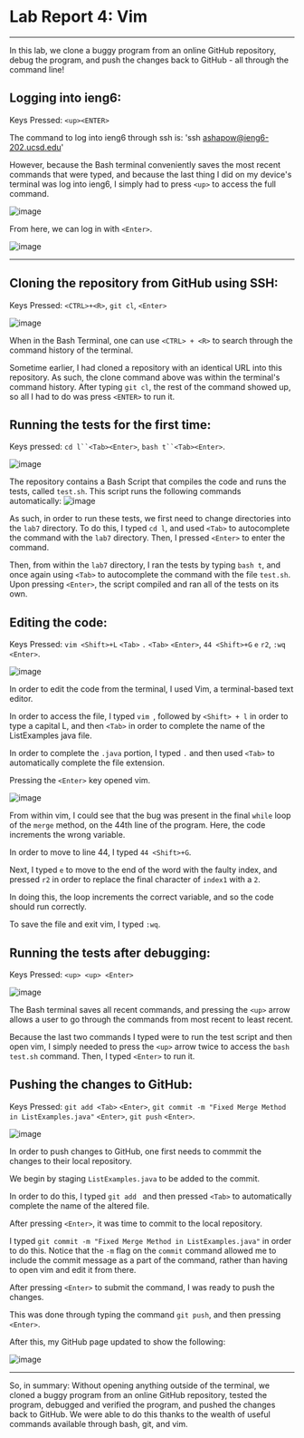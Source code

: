 # Lab Report 4: Vim
__________

In this lab, we clone a buggy program from an online GitHub repository, debug the program, and push the changes back to GitHub - all through the command line!

## Logging into ieng6:

Keys Pressed: `<up><ENTER>`

The command to log into ieng6 through ssh is:
'ssh ashapow@ieng6-202.ucsd.edu'

However, because the Bash terminal conveniently saves the most recent commands that were typed, and because the last thing I did on my device's terminal was log into ieng6, I simply had to press `<up>` to access the full command. 

![image](https://github.com/503525/cse15l-lab-reports/assets/22303922/2c61e330-7d55-419d-a2e9-b217b2be77fa)

From here, we can log in with `<Enter>`. 

![image](https://github.com/503525/cse15l-lab-reports/assets/22303922/21eceaba-4075-489c-8e6b-66e50e26e642)


--- 

## Cloning the repository from GitHub using SSH:

Keys Pressed: `<CTRL>+<R>`, `git cl`, `<Enter>`

![image](https://github.com/503525/cse15l-lab-reports/assets/22303922/fa4a1676-0baa-444f-a84b-bfa27500feb1)

When in the Bash Terminal, one can use `<CTRL> + <R>` to search through the command history of the terminal.

Sometime earlier, I had cloned a repository with an identical URL into this repository. As such, the clone command above was within the terminal's command history. After typing `git cl`, the rest of the command showed up, so all I had to do was press `<ENTER>` to run it. 

## Running the tests for the first time:

Keys pressed: `cd l``<Tab><Enter>`, `bash t``<Tab><Enter>`.

![image](https://github.com/503525/cse15l-lab-reports/assets/22303922/ef4399ee-0bc2-4db4-bbe4-54e7b5d9a8b7)

The repository contains a Bash Script that compiles the code and runs the tests, called `test.sh`. This script runs the following commands automatically: 
![image](https://github.com/503525/cse15l-lab-reports/assets/22303922/f780fa47-bb93-41d3-abad-7632f11bf7bf)

As such, in order to run these tests, we first need to change directories into the `lab7` directory.
To do this, I typed `cd l`, and used `<Tab>` to autocomplete the command with the `lab7` directory. Then, I pressed `<Enter>` to enter the command.

Then, from within the `lab7` directory, I ran the tests by typing `bash t`, and once again using `<Tab>` to autocomplete the command with the file `test.sh`. Upon pressing `<Enter>`, the script compiled and ran all of the tests on its own. 

## Editing the code:

Keys Pressed: `vim <Shift>+L` `<Tab>` `.` `<Tab>` `<Enter>`, `44 <Shift>+G` `e` `r2`, `:wq` `<Enter>`. 

![image](https://github.com/503525/cse15l-lab-reports/assets/22303922/d8a9d279-efb3-4d4a-acb3-17a3ed2c6569)

In order to edit the code from the terminal, I used Vim, a terminal-based text editor. 

In order to access the file, I typed `vim `, followed by `<Shift> + l` in order to type a capital L, and then `<Tab>` in order to complete the name of the ListExamples java file.  

In order to complete the `.java` portion, I typed `.` and then used `<Tab>` to automatically complete the file extension.

Pressing the `<Enter>` key opened vim. 

![image](https://github.com/503525/cse15l-lab-reports/assets/22303922/f2659264-420d-45fd-8ea2-7fe294da8dfb)

From within vim, I could see that the bug was present in the final `while` loop of the `merge` method, on the 44th line of the program. Here, the code increments the wrong variable. 

In order to move to line 44, I typed `44 <Shift>+G`. 

Next, I typed `e` to move to the end of the word with the faulty index, and pressed `r2` in order to replace the final character of `index1` with a `2`. 

In doing this, the loop increments the correct variable, and so the code should run correctly.

To save the file and exit vim, I typed `:wq`. 


## Running the tests after debugging:

Keys Pressed: `<up> <up> <Enter>`

![image](https://github.com/503525/cse15l-lab-reports/assets/22303922/7553e484-6d5c-4aac-a995-8e1304a720f0)

The Bash terminal saves all recent commands, and pressing the `<up>` arrow allows a user to go through the commands from most recent to least recent. 

Because the last two commands I typed were to run the test script and then open vim, I simply needed to press the `<up>` arrow twice to access the `bash test.sh` command. Then, I typed `<Enter>` to run it. 


## Pushing the changes to GitHub:

Keys Pressed: `git add <Tab>` `<Enter>`, `git commit -m "Fixed Merge Method in ListExamples.java"` `<Enter>`, `git push` `<Enter>`.

![image](https://github.com/503525/cse15l-lab-reports/assets/22303922/26a68c1e-648c-45e5-802a-4b547978eae0)

In order to push changes to GitHub, one first needs to commmit the changes to their local repository. 

We begin by staging `ListExamples.java` to be added to the commit. 

In order to do this, I typed `git add ` and then pressed `<Tab>` to automatically complete the name of the altered file. 

After pressing `<Enter>`, it was time to commit to the local repository.

I typed `git commit -m "Fixed Merge Method in ListExamples.java"` in order to do this. Notice that the `-m` flag on the `commit` command allowed me to include the commit message as a part of the command, rather than having to open vim and edit it from there. 

After pressing `<Enter>` to submit the command, I was ready to push the changes. 

This was done through typing the command `git push`, and then pressing `<Enter>`. 

After this, my GitHub page updated to show the following:

![image](https://github.com/503525/cse15l-lab-reports/assets/22303922/800dccad-7d97-496c-959e-16ce37e10ccf)

---

So, in summary: Without opening anything outside of the terminal, we cloned a buggy program from an online GitHub repository, tested the program, debugged and verified the program, and pushed the changes back to GitHub. We were able to do this thanks to the wealth of useful commands available through bash, git, and vim. 
